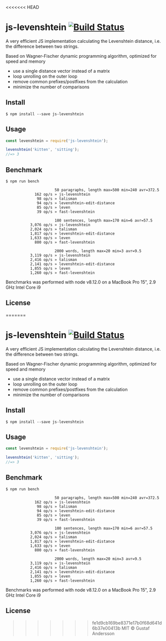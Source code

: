 <<<<<<< HEAD
# js-levenshtein [![Build Status](https://travis-ci.org/gustf/js-levenshtein.svg?branch=master)](https://travis-ci.org/gustf/js-levenshtein)

A very efficient JS implementation calculating the Levenshtein distance, i.e. the difference between two strings.

Based on Wagner-Fischer dynamic programming algorithm, optimized for speed and memory
 - use a single distance vector instead of a matrix
 - loop unrolling on the outer loop
 - remove common prefixes/postfixes from the calculation
 - minimize the number of comparisons
 
## Install

```
$ npm install --save js-levenshtein
```


## Usage

```js
const levenshtein = require('js-levenshtein');

levenshtein('kitten', 'sitting');
//=> 3
```


## Benchmark

```
$ npm run bench
  
                      50 paragraphs, length max=500 min=240 avr=372.5
             162 op/s » js-levenshtein
              98 op/s » talisman
              94 op/s » levenshtein-edit-distance
              85 op/s » leven
              39 op/s » fast-levenshtein

                      100 sentences, length max=170 min=6 avr=57.5
           3,076 op/s » js-levenshtein
           2,024 op/s » talisman
           1,817 op/s » levenshtein-edit-distance
           1,633 op/s » leven
             800 op/s » fast-levenshtein

                      2000 words, length max=20 min=3 avr=9.5
           3,119 op/s » js-levenshtein
           2,416 op/s » talisman
           2,141 op/s » levenshtein-edit-distance
           1,855 op/s » leven
           1,260 op/s » fast-levenshtein
```

Benchmarks was performed with node v8.12.0 on a MacBook Pro 15", 2.9 GHz Intel Core i9

## License

=======
# js-levenshtein [![Build Status](https://travis-ci.org/gustf/js-levenshtein.svg?branch=master)](https://travis-ci.org/gustf/js-levenshtein)

A very efficient JS implementation calculating the Levenshtein distance, i.e. the difference between two strings.

Based on Wagner-Fischer dynamic programming algorithm, optimized for speed and memory
 - use a single distance vector instead of a matrix
 - loop unrolling on the outer loop
 - remove common prefixes/postfixes from the calculation
 - minimize the number of comparisons
 
## Install

```
$ npm install --save js-levenshtein
```


## Usage

```js
const levenshtein = require('js-levenshtein');

levenshtein('kitten', 'sitting');
//=> 3
```


## Benchmark

```
$ npm run bench
  
                      50 paragraphs, length max=500 min=240 avr=372.5
             162 op/s » js-levenshtein
              98 op/s » talisman
              94 op/s » levenshtein-edit-distance
              85 op/s » leven
              39 op/s » fast-levenshtein

                      100 sentences, length max=170 min=6 avr=57.5
           3,076 op/s » js-levenshtein
           2,024 op/s » talisman
           1,817 op/s » levenshtein-edit-distance
           1,633 op/s » leven
             800 op/s » fast-levenshtein

                      2000 words, length max=20 min=3 avr=9.5
           3,119 op/s » js-levenshtein
           2,416 op/s » talisman
           2,141 op/s » levenshtein-edit-distance
           1,855 op/s » leven
           1,260 op/s » fast-levenshtein
```

Benchmarks was performed with node v8.12.0 on a MacBook Pro 15", 2.9 GHz Intel Core i9

## License

>>>>>>> fe1d9cb169be8371e17b0f68d641d6b37e00413b
MIT © Gustaf Andersson